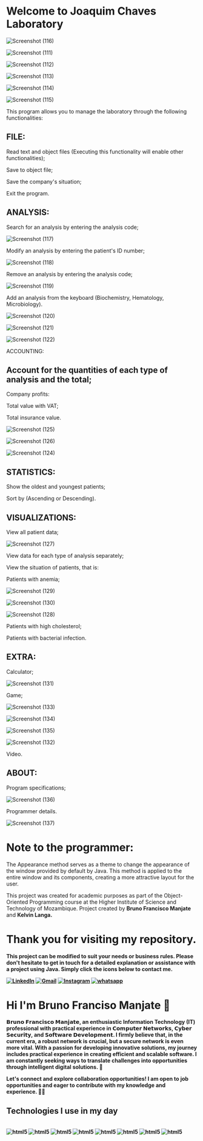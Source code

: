 # Welcome to Joaquim Chaves Laboratory

![Screenshot (116)](https://github.com/BrunoManjate/laboratorio_joaquim_chaves/assets/87826515/6c9e30ee-9afc-4056-8848-2fb9fb497f63)

![Screenshot (111)](https://github.com/BrunoManjate/laboratorio_joaquim_chaves/assets/87826515/8b825610-d77d-435d-b44e-99d145ff8374)

![Screenshot (112)](https://github.com/BrunoManjate/laboratorio_joaquim_chaves/assets/87826515/3ed68915-d245-41c0-9f3d-487d7236d84a)

![Screenshot (113)](https://github.com/BrunoManjate/laboratorio_joaquim_chaves/assets/87826515/9f57c557-704f-479f-b150-3d25c142c8cc)

![Screenshot (114)](https://github.com/BrunoManjate/laboratorio_joaquim_chaves/assets/87826515/140ca0fb-548d-4ec9-bcd0-a53701e2325d)

![Screenshot (115)](https://github.com/BrunoManjate/laboratorio_joaquim_chaves/assets/87826515/e8e4aa18-6364-4b8d-b45a-2dc303225d25)

This program allows you to manage the laboratory through the following functionalities:

## FILE:

Read text and object files (Executing this functionality will enable other functionalities);
<p>Save to object file;
<p>Save the company's situation;
<p>Exit the program.

## ANALYSIS:

<p>Search for an analysis by entering the analysis code;
  
![Screenshot (117)](https://github.com/BrunoManjate/laboratorio_joaquim_chaves/assets/87826515/f183bf2f-5616-4a3a-b265-fbfdad03d533)
  
<p>Modify an analysis by entering the patient's ID number;
  
![Screenshot (118)](https://github.com/BrunoManjate/laboratorio_joaquim_chaves/assets/87826515/8ab8180e-2d22-40cb-ae35-3105e7832aa8)
  
<p>Remove an analysis by entering the analysis code;
  
![Screenshot (119)](https://github.com/BrunoManjate/laboratorio_joaquim_chaves/assets/87826515/3b051e3c-3980-4be8-876a-ec649d5bc235)

<p>Add an analysis from the keyboard (Biochemistry, Hematology, Microbiology).

![Screenshot (120)](https://github.com/BrunoManjate/laboratorio_joaquim_chaves/assets/87826515/06b18293-a03e-4a00-9f1d-c9cb35ae96f1)

![Screenshot (121)](https://github.com/BrunoManjate/laboratorio_joaquim_chaves/assets/87826515/00f956b8-abc1-4e8b-8c94-941613d14c4a)

![Screenshot (122)](https://github.com/BrunoManjate/laboratorio_joaquim_chaves/assets/87826515/c0f774f7-f5b8-4661-81ea-bf737d17d00b)

<p>ACCOUNTING:

## Account for the quantities of each type of analysis and the total;

<p>Company profits:
<p>Total value with VAT;
<p>Total insurance value.

![Screenshot (125)](https://github.com/BrunoManjate/laboratorio_joaquim_chaves/assets/87826515/1ea8ce51-f0f9-420b-9051-647662545c77)

![Screenshot (126)](https://github.com/BrunoManjate/laboratorio_joaquim_chaves/assets/87826515/bce44a7a-47ca-48df-afe8-ff8c09eb5c2f)

![Screenshot (124)](https://github.com/BrunoManjate/laboratorio_joaquim_chaves/assets/87826515/39d6f327-a18f-414c-8b3a-6ea2efceaee7)

## STATISTICS:

<p>Show the oldest and youngest patients;
<p>Sort by (Ascending or Descending).


## VISUALIZATIONS:

<p>View all patient data;

![Screenshot (127)](https://github.com/BrunoManjate/laboratorio_joaquim_chaves/assets/87826515/15441998-e3d1-42c3-a458-25d170f3d940)
  
<p>View data for each type of analysis separately;

<p>View the situation of patients, that is:

<p>Patients with anemia;

![Screenshot (129)](https://github.com/BrunoManjate/laboratorio_joaquim_chaves/assets/87826515/cd038612-3cd2-42d5-ac46-83eba7dee2b8)

![Screenshot (130)](https://github.com/BrunoManjate/laboratorio_joaquim_chaves/assets/87826515/ec4e4836-710e-4728-8da7-43c81e9a070c)

![Screenshot (128)](https://github.com/BrunoManjate/laboratorio_joaquim_chaves/assets/87826515/38302c2d-993b-4a16-85d7-7f45535dfa12)

<p>Patients with high cholesterol;

<p>Patients with bacterial infection.

## EXTRA:

<p>Calculator;

![Screenshot (131)](https://github.com/BrunoManjate/laboratorio_joaquim_chaves/assets/87826515/14fbb3d9-7b2f-4c09-9c66-68c601f0c14c)
<p>Game;

![Screenshot (133)](https://github.com/BrunoManjate/laboratorio_joaquim_chaves/assets/87826515/200705cf-29c4-4068-9d03-e3f809c48f0c)

![Screenshot (134)](https://github.com/BrunoManjate/laboratorio_joaquim_chaves/assets/87826515/1b996e35-ce11-4f3f-935c-5c4ea3a253c2)

![Screenshot (135)](https://github.com/BrunoManjate/laboratorio_joaquim_chaves/assets/87826515/999b825a-f07a-4246-a23e-0e589c98caf6)

![Screenshot (132)](https://github.com/BrunoManjate/laboratorio_joaquim_chaves/assets/87826515/61ff9f64-7a7d-4110-9203-55d7aa206c95)
  
<p>Video.

## ABOUT:

<p>Program specifications;

![Screenshot (136)](https://github.com/BrunoManjate/laboratorio_joaquim_chaves/assets/87826515/89b42395-f40b-45b5-ae97-462d66b3f1ae)
  
<p>Programmer details.
  
![Screenshot (137)](https://github.com/BrunoManjate/laboratorio_joaquim_chaves/assets/87826515/2e476bc4-aa17-40f0-974b-51d47a08ff6c)


# Note to the programmer:
The Appearance method serves as a theme to change the appearance of the window provided by default by Java. This method is applied to the entire window and its components, creating a more attractive layout for the user.

This project was created for academic purposes as part of the Object-Oriented Programming course at the Higher Institute of Science and Technology of Mozambique. Project created by <b>Bruno Francisco Manjate</b> and <b>Kelvin Langa<b>.

# Thank you for visiting my repository.
This project can be modified to suit your needs or business rules. Please don't hesitate to get in touch for a detailed explanation or assistance with a project using Java. Simply click the icons below to contact me.

[![LinkedIn](https://img.shields.io/badge/LinkedIn-0077B5?style=for-the-badge&logo=linkedin&logoColor=white)](https://www.linkedin.com/in/bruno-f-manjate-150089241?lipi=urn%3Ali%3Apage%3Ad_flagship3_profile_view_base_contact_details%3BQOM07OcwT2CuA8S8c18zbw%3D%3D)
[![Gmail](https://img.shields.io/badge/Gmail-D14836?style=for-the-badge&logo=gmail&logoColor=white)](brunomanjate2@gmail.com)
[![Instagram](https://img.shields.io/badge/Instagram-E4405F?style=for-the-badge&logo=instagram&logoColor=white)](https://www.instagram.com/bruno_f_manjate/)
[![whatsapp](https://img.shields.io/badge/WhatsApp-25D366?style=for-the-badge&logo=whatsapp&logoColor=white)](https://wa.me/845603981?text=Hello%2C%20how%20are%20you%3F%20I%20came%20from%20GitHub%2C%20can%20we%20talk%3F)

# Hi I'm Bruno Franciso Manjate 👋

𝗕𝗿𝘂𝗻𝗼 𝗙𝗿𝗮𝗻𝗰𝗶𝘀𝗰𝗼 𝗠𝗮𝗻𝗷𝗮𝘁𝗲, an enthusiastic Information Technology (IT) professional with practical experience in 𝗖𝗼𝗺𝗽𝘂𝘁𝗲𝗿 𝗡𝗲𝘁𝘄𝗼𝗿𝗸𝘀, 𝗖𝘆𝗯𝗲𝗿 𝗦𝗲𝗰𝘂𝗿𝗶𝘁𝘆, and 𝗦𝗼𝗳𝘁𝘄𝗮𝗿𝗲 𝗗𝗲𝘃𝗲𝗹𝗼𝗽𝗺𝗲𝗻𝘁. I firmly believe that, in the current era, a robust network is crucial, but a secure network is even more vital. With a passion for developing innovative solutions, my journey includes practical experience in creating efficient and scalable software. I am constantly seeking ways to translate challenges into opportunities through intelligent digital solutions. 🚀

Let's connect and explore collaboration opportunities! I am open to job opportunities and eager to contribute with my knowledge and experience. 🤝✨

## Technologies I use in my day

<div style = "display: inline-block"><br> 
  <img  aling="" alt="html5" src="https://img.shields.io/badge/HTML5-E34F26?style=for-the-badge&logo=html5&logoColor=white"/>
  <img  aling="center" alt="html5" src="https://img.shields.io/badge/CSS-239120?&style=for-the-badge&logo=css3&logoColor=white"/>
  <img  aling="center" alt="html5" src="https://img.shields.io/badge/JavaScript-F7DF1E?style=for-the-badge&logo=javascript&logoColor=black"/>
   <img  aling="center" alt="html5" src="https://img.shields.io/badge/PHP-777BB4?style=for-the-badge&logo=php&logoColor=white"/>
  <img  aling="center" alt="html5" src="https://img.shields.io/badge/C-00599C?style=for-the-badge&logo=c&logoColor=white"/>
  <img  aling="center" alt="html5" src="https://img.shields.io/badge/C%2B%2B-00599C?style=for-the-badge&logo=c%2B%2B&logoColor=white"/>
 <img  aling="center" alt="html5" src="https://img.shields.io/badge/Java-ED8B00?style=for-the-badge&logo=openjdk&logoColor=white"/>  
  <img  aling="center" alt="html5" src="https://img.shields.io/badge/MySQL-00000F?style=for-the-badge&logo=mysql&logoColor=white"/>  
</div><br>

